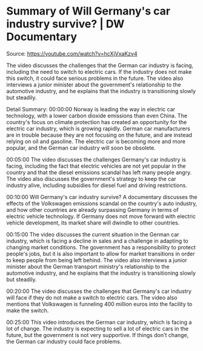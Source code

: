 # Summary of Will Germany's car industry survive? | DW Documentary

Source: https://youtube.com/watch?v=hcXjVxaKzv4

The video discusses the challenges that the German car industry is facing, including the need to switch to electric cars. If the industry does not make this switch, it could face serious problems in the future. The video also interviews a junior minister about the government's relationship to the automotive industry, and he explains that the industry is transitioning slowly but steadily.

Detail Summary: 
00:00:00
Norway is leading the way in electric car technology, with a lower carbon dioxide emissions than even China. The country's focus on climate protection has created an opportunity for the electric car industry, which is growing rapidly. German car manufacturers are in trouble because they are not focusing on the future, and are instead relying on oil and gasoline. The electric car is becoming more and more popular, and the German car industry will soon be obsolete.

00:05:00
The video discusses the challenges Germany's car industry is facing, including the fact that electric vehicles are not yet popular in the country and that the diesel emissions scandal has left many people angry. The video also discusses the government's strategy to keep the car industry alive, including subsidies for diesel fuel and driving restrictions.

00:10:00
Will Germany's car industry survive? A documentary discusses the effects of the Volkswagen emissions scandal on the country's auto industry, and how other countries are already surpassing Germany in terms of electric vehicle technology. If Germany does not move forward with electric vehicle development, its market share will dwindle to other countries.

00:15:00
The video discusses the current situation in the German car industry, which is facing a decline in sales and a challenge in adapting to changing market conditions. The government has a responsibility to protect people's jobs, but it is also important to allow for market transitions in order to keep people from being left behind. The video also interviews a junior minister about the German transport ministry's relationship to the automotive industry, and he explains that the industry is transitioning slowly but steadily.

00:20:00
The video discusses the challenges that Germany's car industry will face if they do not make a switch to electric cars. The video also mentions that Volkswagen is funneling 400 million euros into the facility to make the switch.

00:25:00
This video introduces the German car industry, which is facing a lot of change. The industry is expecting to sell a lot of electric cars in the future, but the government is not very supportive. If things don't change, the German car industry could face problems.

